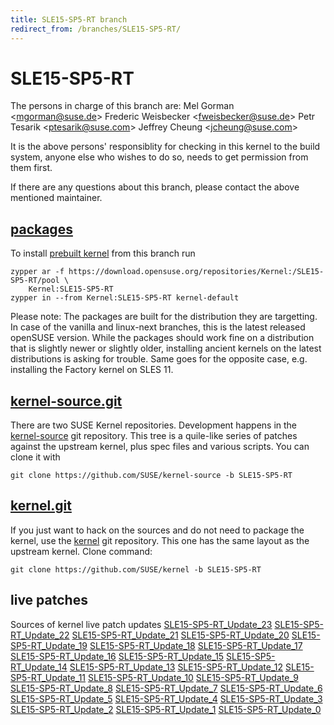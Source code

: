 ```yaml
---
title: SLE15-SP5-RT branch
redirect_from: /branches/SLE15-SP5-RT/
---
```

# SLE15-SP5-RT
The persons in charge of this branch are:
Mel Gorman <[mgorman@suse.de](mailto:mgorman@suse.de?subject=SLE15-SP5-RT%20branch)>
Frederic Weisbecker <[fweisbecker@suse.de](mailto:fweisbecker@suse.de?subject=SLE15-SP5-RT%20branch)>
Petr Tesarik <[ptesarik@suse.com](mailto:ptesarik@suse.com?subject=SLE15-SP5-RT%20branch)>
Jeffrey Cheung <[jcheung@suse.com](mailto:jcheung@suse.com?subject=SLE15-SP5-RT%20branch)>

It is the above persons' responsiblity for checking in this kernel to
the build system, anyone else who wishes to do so, needs to get
permission from them first.

If there are any questions about this branch, please contact the above
mentioned maintainer.


## [packages](https://download.opensuse.org/repositories/Kernel:/SLE15-SP5-RT)
To install
[prebuilt kernel](https://download.opensuse.org/repositories/Kernel:/SLE15-SP5-RT)
from this branch run

```
zypper ar -f https://download.opensuse.org/repositories/Kernel:/SLE15-SP5-RT/pool \
    Kernel:SLE15-SP5-RT
zypper in --from Kernel:SLE15-SP5-RT kernel-default
```

Please note: The packages are built for the distribution they are
targetting. In case of the vanilla and linux-next branches, this is the
latest released openSUSE version. While the packages should work
fine on a distribution that is slightly newer or slightly older,
installing ancient kernels on the latest distributions is asking for
trouble. Same goes for the opposite case, e.g. installing the Factory
kernel on SLES 11.

## [kernel-source.git](https://github.com/SUSE/kernel-source/tree/SLE15-SP5-RT)
There are two SUSE Kernel repositories. Development happens in the
[kernel-source](https://github.com/SUSE/kernel-source/tree/SLE15-SP5-RT)
git repository. This tree is a quile-like series of patches against the
upstream kernel, plus spec files and various scripts. You can clone it
with

```
git clone https://github.com/SUSE/kernel-source -b SLE15-SP5-RT
```

## [kernel.git](https://github.com/SUSE/kernel/tree/SLE15-SP5-RT)
If you just want to hack on the sources and do not need to package the
kernel, use the [kernel](https://github.com/SUSE/kernel/tree/SLE15-SP5-RT)
git repository. This one has the same layout as the upstream kernel. Clone
command:

```
git clone https://github.com/SUSE/kernel -b SLE15-SP5-RT
```

## live patches
Sources of kernel live patch updates [SLE15-SP5-RT_Update_23](https://github.com/SUSE/kernel-livepatch/tree/SLE15-SP5-RT_Update_23) [SLE15-SP5-RT_Update_22](https://github.com/SUSE/kernel-livepatch/tree/SLE15-SP5-RT_Update_22) [SLE15-SP5-RT_Update_21](https://github.com/SUSE/kernel-livepatch/tree/SLE15-SP5-RT_Update_21) [SLE15-SP5-RT_Update_20](https://github.com/SUSE/kernel-livepatch/tree/SLE15-SP5-RT_Update_20) [SLE15-SP5-RT_Update_19](https://github.com/SUSE/kernel-livepatch/tree/SLE15-SP5-RT_Update_19) [SLE15-SP5-RT_Update_18](https://github.com/SUSE/kernel-livepatch/tree/SLE15-SP5-RT_Update_18) [SLE15-SP5-RT_Update_17](https://github.com/SUSE/kernel-livepatch/tree/SLE15-SP5-RT_Update_17) [SLE15-SP5-RT_Update_16](https://github.com/SUSE/kernel-livepatch/tree/SLE15-SP5-RT_Update_16) [SLE15-SP5-RT_Update_15](https://github.com/SUSE/kernel-livepatch/tree/SLE15-SP5-RT_Update_15) [SLE15-SP5-RT_Update_14](https://github.com/SUSE/kernel-livepatch/tree/SLE15-SP5-RT_Update_14) [SLE15-SP5-RT_Update_13](https://github.com/SUSE/kernel-livepatch/tree/SLE15-SP5-RT_Update_13) [SLE15-SP5-RT_Update_12](https://github.com/SUSE/kernel-livepatch/tree/SLE15-SP5-RT_Update_12) [SLE15-SP5-RT_Update_11](https://github.com/SUSE/kernel-livepatch/tree/SLE15-SP5-RT_Update_11) [SLE15-SP5-RT_Update_10](https://github.com/SUSE/kernel-livepatch/tree/SLE15-SP5-RT_Update_10) [SLE15-SP5-RT_Update_9](https://github.com/SUSE/kernel-livepatch/tree/SLE15-SP5-RT_Update_9) [SLE15-SP5-RT_Update_8](https://github.com/SUSE/kernel-livepatch/tree/SLE15-SP5-RT_Update_8) [SLE15-SP5-RT_Update_7](https://github.com/SUSE/kernel-livepatch/tree/SLE15-SP5-RT_Update_7) [SLE15-SP5-RT_Update_6](https://github.com/SUSE/kernel-livepatch/tree/SLE15-SP5-RT_Update_6) [SLE15-SP5-RT_Update_5](https://github.com/SUSE/kernel-livepatch/tree/SLE15-SP5-RT_Update_5) [SLE15-SP5-RT_Update_4](https://github.com/SUSE/kernel-livepatch/tree/SLE15-SP5-RT_Update_4) [SLE15-SP5-RT_Update_3](https://github.com/SUSE/kernel-livepatch/tree/SLE15-SP5-RT_Update_3) [SLE15-SP5-RT_Update_2](https://github.com/SUSE/kernel-livepatch/tree/SLE15-SP5-RT_Update_2) [SLE15-SP5-RT_Update_1](https://github.com/SUSE/kernel-livepatch/tree/SLE15-SP5-RT_Update_1) [SLE15-SP5-RT_Update_0](https://github.com/SUSE/kernel-livepatch/tree/SLE15-SP5-RT_Update_0)
